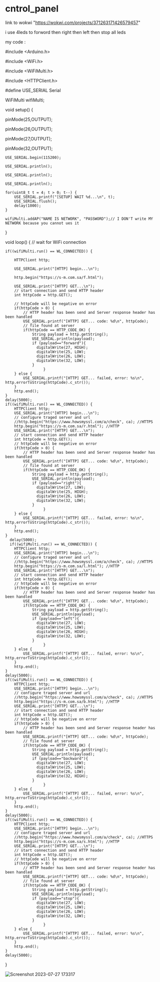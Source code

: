 # cntrol_panel


link to wokwi "https://wokwi.com/projects/371263171426579457"


i use 4leds to forword then right then left then stop all leds


my code :


#include <Arduino.h>

#include <WiFi.h>

#include <WiFiMulti.h>

#include <HTTPClient.h>

#define USE_SERIAL Serial

WiFiMulti wifiMulti;

void setup() {

  pinMode(25,OUTPUT);
  
  pinMode(26,OUTPUT);
  
  pinMode(27,OUTPUT);
  
  pinMode(32,OUTPUT);
  
    USE_SERIAL.begin(115200);
    
    USE_SERIAL.println();
    
    USE_SERIAL.println();
    
    USE_SERIAL.println();
    
    for(uint8_t t = 4; t > 0; t--) {
        USE_SERIAL.printf("[SETUP] WAIT %d...\n", t);
        USE_SERIAL.flush();
        delay(1000);
    }
    
    wifiMulti.addAP("NAME IS NETWORK", "PASSWORD");// I DON'T write MY NETWORK because you cannot ues it
}

void loop() {
    // wait for WiFi connection
    
    if((wifiMulti.run() == WL_CONNECTED)) {
    
        HTTPClient http;
        
        USE_SERIAL.print("[HTTP] begin...\n");
        
        http.begin("https://s-m.com.sa/f.html"); 
        
        USE_SERIAL.print("[HTTP] GET...\n");
        // start connection and send HTTP header
        int httpCode = http.GET();
        
        // httpCode will be negative on error
        if(httpCode > 0) {
            // HTTP header has been send and Server response header has been handled
            USE_SERIAL.printf("[HTTP] GET... code: %d\n", httpCode);
            // file found at server
            if(httpCode == HTTP_CODE_OK) {
                String payload = http.getString();
                USE_SERIAL.println(payload);
                if (payload=="forward"){
                  digitalWrite(27, HIGH);
                  digitalWrite(25, LOW);
                  digitalWrite(26, LOW);
                  digitalWrite(32, LOW);
                }
                     }
        } else {
            USE_SERIAL.printf("[HTTP] GET... failed, error: %s\n", http.errorToString(httpCode).c_str());
        }
        http.end();
    }
    delay(5000);
    if((wifiMulti.run() == WL_CONNECTED)) {
        HTTPClient http;
        USE_SERIAL.print("[HTTP] begin...\n");
        // configure traged server and url
        //http.begin("https://www.howsmyssl.com/a/check", ca); //HTTPS
        http.begin("https://s-m.com.sa/r.html"); //HTTP
        USE_SERIAL.print("[HTTP] GET...\n");
        // start connection and send HTTP header
        int httpCode = http.GET();
        // httpCode will be negative on error
        if(httpCode > 0) {
            // HTTP header has been send and Server response header has been handled
            USE_SERIAL.printf("[HTTP] GET... code: %d\n", httpCode);
            // file found at server
            if(httpCode == HTTP_CODE_OK) {
                String payload = http.getString();
                USE_SERIAL.println(payload);
                if (payload=="right"){
                  digitalWrite(27, LOW);
                  digitalWrite(25, HIGH);
                  digitalWrite(26, LOW);
                  digitalWrite(32, LOW);
                }
                     }
        } else {
            USE_SERIAL.printf("[HTTP] GET... failed, error: %s\n", http.errorToString(httpCode).c_str());
        }
        http.end();
    }
      delay(5000);
      if((wifiMulti.run() == WL_CONNECTED)) {
        HTTPClient http;
        USE_SERIAL.print("[HTTP] begin...\n");
        // configure traged server and url
        //http.begin("https://www.howsmyssl.com/a/check", ca); //HTTPS
        http.begin("https://s-m.com.sa/l.html"); //HTTP
        USE_SERIAL.print("[HTTP] GET...\n");
        // start connection and send HTTP header
        int httpCode = http.GET();
        // httpCode will be negative on error
        if(httpCode > 0) {
            // HTTP header has been send and Server response header has been handled
            USE_SERIAL.printf("[HTTP] GET... code: %d\n", httpCode);
            if(httpCode == HTTP_CODE_OK) {
                String payload = http.getString();
                USE_SERIAL.println(payload);
                if (payload=="left"){
                  digitalWrite(27, LOW);
                  digitalWrite(25, LOW);
                  digitalWrite(26, HIGH);
                  digitalWrite(32, LOW);
                }
                     }
        } else {
            USE_SERIAL.printf("[HTTP] GET... failed, error: %s\n", http.errorToString(httpCode).c_str());
        }
        http.end();
    }
    delay(5000);
    if((wifiMulti.run() == WL_CONNECTED)) {
        HTTPClient http;
        USE_SERIAL.print("[HTTP] begin...\n");
        // configure traged server and url
        //http.begin("https://www.howsmyssl.com/a/check", ca); //HTTPS
        http.begin("https://s-m.com.sa/b.html"); //HTTP
        USE_SERIAL.print("[HTTP] GET...\n");
        // start connection and send HTTP header
        int httpCode = http.GET();
        // httpCode will be negative on error
        if(httpCode > 0) {
            // HTTP header has been send and Server response header has been handled
            USE_SERIAL.printf("[HTTP] GET... code: %d\n", httpCode);
            // file found at server
            if(httpCode == HTTP_CODE_OK) {
                String payload = http.getString();
                USE_SERIAL.println(payload);
                if (payload=="backward"){
                  digitalWrite(27, LOW);
                  digitalWrite(25, LOW);
                  digitalWrite(26, LOW);
                  digitalWrite(32, HIGH);
                }
                     }
        } else {
            USE_SERIAL.printf("[HTTP] GET... failed, error: %s\n", http.errorToString(httpCode).c_str());
        }
        http.end();
    }
    delay(5000);
    if((wifiMulti.run() == WL_CONNECTED)) {
        HTTPClient http;
        USE_SERIAL.print("[HTTP] begin...\n");
        // configure traged server and url
        //http.begin("https://www.howsmyssl.com/a/check", ca); //HTTPS
        http.begin("https://s-m.com.sa/s.html"); //HTTP
        USE_SERIAL.print("[HTTP] GET...\n");
        // start connection and send HTTP header
        int httpCode = http.GET();
        // httpCode will be negative on error
        if(httpCode > 0) {
            // HTTP header has been send and Server response header has been handled
            USE_SERIAL.printf("[HTTP] GET... code: %d\n", httpCode);
            // file found at server
            if(httpCode == HTTP_CODE_OK) {
                String payload = http.getString();
                USE_SERIAL.println(payload);
                if (payload=="stop"){
                  digitalWrite(27, LOW);
                  digitalWrite(25, LOW);
                  digitalWrite(26, LOW);
                  digitalWrite(32, LOW);
                }
                     }
        } else {
            USE_SERIAL.printf("[HTTP] GET... failed, error: %s\n", http.errorToString(httpCode).c_str());
        }
        http.end();
    }
    delay(5000);
}











![Screenshot 2023-07-27 173317](https://github.com/Memo0302/cntrol_panel/assets/92684739/d486ac95-f304-4702-ac58-0cc79947ff00)

